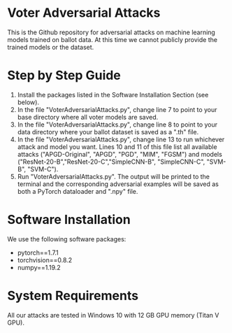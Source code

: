# Voter Adversarial Attacks

This is the Github repository for adversarial attacks on machine learning models trained on ballot data. At this time we cannot publicly provide the trained models or the dataset.

# Step by Step Guide

<ol>
  <li>Install the packages listed in the Software Installation Section (see below).</li>
  <li>In the file "VoterAdversarialAttacks.py", change line 7 to point to your base directory where all voter models are saved.</li>
  <li>In the file "VoterAdversarialAttacks.py", change line 8 to point to your data directory where your ballot dataset is saved as a ".th" file.</li>
  <li>In the file "VoterAdversarialAttacks.py", change line 13 to run whichever attack and model you want. Lines 10 and 11 of this file list all available attacks ("APGD-Original", "APGD", "PGD", "MIM", "FGSM") and models ("ResNet-20-B","ResNet-20-C","SimpleCNN-B", "SimpleCNN-C", "SVM-B", "SVM-C").</li>
  <li>Run "VoterAdversarialAttacks.py". The output will be printed to the terminal and the corresponding adversarial examples will be saved as both a PyTorch dataloader and ".npy" file.</li>
</ol>


# Software Installation 

We use the following software packages: 
<ul>
  <li>pytorch==1.7.1</li>
  <li>torchvision==0.8.2</li>
  <li>numpy==1.19.2</li>
</ul>

# System Requirements 

All our attacks are tested in Windows 10 with 12 GB GPU memory (Titan V GPU).

